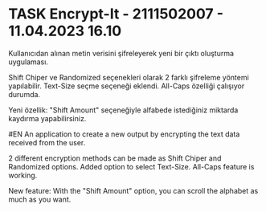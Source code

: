 # TASK Encrypt-It - 2111502007 - 11.04.2023 16.10
Kullanıcıdan alınan metin verisini şifreleyerek yeni bir çıktı oluşturma uygulaması.
 
Shift Chiper ve Randomized seçenekleri olarak 2 farklı şifreleme yöntemi yapılabilir.
Text-Size seçme seçeneği eklendi.
All-Caps özelliği çalışıyor durumda.

Yeni özellik:
"Shift Amount" seçeneğiyle alfabede istediğiniz miktarda kaydırma yapabilirsiniz.

#EN
An application to create a new output by encrypting the text data received from the user.
 
2 different encryption methods can be made as Shift Chiper and Randomized options.
Added option to select Text-Size.
All-Caps feature is working.

New feature:
With the "Shift Amount" option, you can scroll the alphabet as much as you want.
